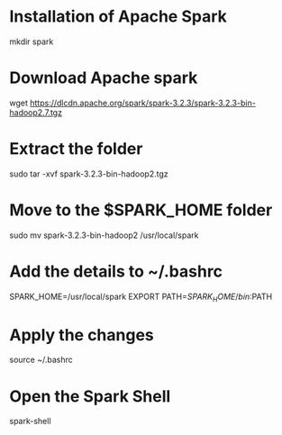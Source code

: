 # Installation of Apache Spark 

mkdir spark 

# Download Apache spark 

wget https://dlcdn.apache.org/spark/spark-3.2.3/spark-3.2.3-bin-hadoop2.7.tgz

# Extract the folder 

sudo tar -xvf spark-3.2.3-bin-hadoop2.tgz 

# Move to the $SPARK_HOME folder 

sudo mv spark-3.2.3-bin-hadoop2 /usr/local/spark 

# Add the details to ~/.bashrc 

SPARK_HOME=/usr/local/spark
EXPORT PATH=$SPARK_HOME/bin:$PATH

# Apply the changes 

source ~/.bashrc 

# Open the Spark Shell 

spark-shell 

